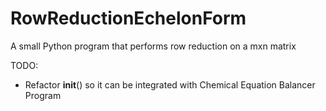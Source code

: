 # RowReductionEchelonForm
A small Python program that performs row reduction on a mxn matrix

TODO:
- Refactor __init__() so it can be integrated with Chemical Equation Balancer Program
